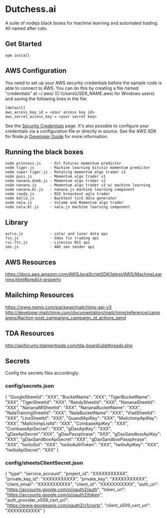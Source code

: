 # Dutchess.ai

A suite of nodejs black boxes for machine learning and automated trading. All named after cats.

## Get Started

    npm install

## AWS Configuration

You need to set up your AWS security credentials before the sample code is able
to connect to AWS. You can do this by creating a file named "credentials" at ~/.aws/
(C:\Users\USER_NAME\.aws\ for Windows users) and saving the following lines in the file:

    [default]
    aws_access_key_id = <your access key id>
    aws_secret_access_key = <your secret key>

See the [Security Credentials](http://aws.amazon.com/security-credentials) page.
It's also possible to configure your credentials via a configuration file or
directly in source. See the AWS SDK for Node.js [Developer Guide](http://docs.aws.amazon.com/AWSJavaScriptSDK/guide/node-configuring.html)
for more information.

## Running the black boxes

    node princess.js    - Oil Futures momentum predictor
    node tiger.js       - Machine learning bitcoin momentum predictor
    node super-tiger.js - Rotating momentum algo trader v1
    node puss.js        - Momentum algo trader v1
    node nanana.dumb.js - Momentum algo trader v2
    node nanana.js      - Momentum algo trader v3 w/ machine learning
    node nanana.ml.js   - nanana.js machine learning component
    node randy.js       - RSI breackout aglo trader
    node bella.js       - Backtest tick data generator
    node nala.js        - Volume and Momentum algo trader
    node nala.ml.js     - nala.js machine learning component

## Library

    astro.js            - solar and lunar data api
    fix.js              - Gdax fix trading api
    rsi-ltc.js          - Litecoin RSI api
    sms.js              - AWS sms sender api

## AWS Resources

https://docs.aws.amazon.com/AWSJavaScriptSDK/latest/AWS/MachineLearning.html#predict-property

## Mailchimp Resources

https://www.npmjs.com/package/mailchimp-api-v3
http://developer.mailchimp.com/documentation/mailchimp/reference/campaigns/#action-post_campaigns_campaign_id_actions_send

## TDA Resources

http://apiforums.tdameritrade.com/tda-board/ubbthreads.php

## Secrets

Config the secrets files accordingly.

### config/secrets.json

{
"GoogleSheetId": "XXX",
"BucketName": "XXX",
"TigerBucketName": "XXX",
"TigerSheetId": "XXX",
"RandySheetId": "XXX",
"NananaSheetId": "XXX",
"NananaMlSheetId": "XXX",
"NananaBucketName": "XXX",
"NalaTrainingSheetId": "XXX",
"NalaBucketName": "XXX",
"VladSheetId": "XXX",
"LinxSheetId": "XXX",
"QuandlApiKey": "XXX",
"MailchimpApiKey": "XXX",
"MailchimpListId": "XXX",
"CoinbaseApiKey": "XXX",
"CoinbaseApiSecret": "XXX",
"gDaxApiKey": "XXX",
"gDaxApiSecret":"XXX",
"gDaxPassphrase": "XXX",
"gDaxSandboxApiKey": "XXX",
"gDaxSandboxApiSecret":"XXX",
"gDaxSandboxPassphrase": "XXX",
"twilioSid": "XXX",
"twilioAuthToken": "XXX",
"twilioApiKey": "XXX",
"twilioApiSecret": "XXX"
}

### config/sheetsClientSecret.json

{
"type": "service_account",
"project_id": "XXXXXXXXXXX",
"private_key_id": "XXXXXXXXXXX",
"private_key": "XXXXXXXXXXX",
"client_email": "XXXXXXXXXXX",
"client_id": "XXXXXXXXXXX",
"auth_uri": "https://accounts.google.com/o/oauth2/auth",
"token_uri": "https://accounts.google.com/o/oauth2/token",
"auth_provider_x509_cert_url": "https://www.googleapis.com/oauth2/v1/certs",
"client_x509_cert_url": "XXXXXXXXXXX"
}
